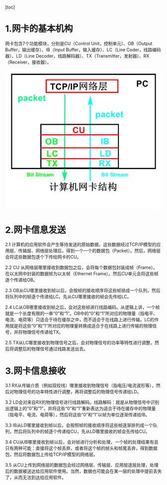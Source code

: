 [toc]

# 1.网卡的基本机构

网卡包含7个功能模块，分别是CU（Control Unit，控制单元）、OB（Output Buffer，输出缓存）、IB（Input Buffer，输入缓存）、LC（Line Coder，线路编码器）、LD（Line Decoder，线路解码器）、TX（Transmitter，发射器）、RX（Receiver，接收器）。

![](../../images/linux/hardware/1323349-20191207195001042-648266725.png)

# 2.网卡信息发送

2.1 计算机的应用软件会产生等待发送的原始数据，这些数据经过TCP/IP模型的应用层、传输层、网络层处理后，得到一个一个的数据包（Packet）。然后，网络层会将这些数据包逐个下传给网卡的CU。

2.2 CU 从网络层哪里接收到数据包之后，会将每个数据包封装成帧（Frame）。在以太网中封装的数据帧为以太帧（Ethernet Frame）。然后CU单元会将这些帧逐个传递给OB。

2.3 OB从CU哪里接收到帧以后，会按帧的接收顺序将这些帧排成一个队列，然后将队列中的帧逐个传递给LC。先从CU哪里接收的帧会先传给LC。

2.4 LC从OB哪里接收到帧之后，会对这些帧进行线路编码。从逻辑上讲，一个帧就是一个长度有限的一串“0”和“1”。OB中的“0”和“1”所对应的物理量（指电平、电流、电荷等）只适合于待在缓存之中，而不适合于在线路上进行传输。LC的作用就是将这些“0”和“1”所对应的物理量转换成适合于在线路上进行传输的物理信号，并将物理信号传递给TX。

2.5 TX从LC哪里接收到物理信号之后，会对物理信号的功率等特性进行调整，然后将调整后的物理信号通过线路发送出去。

# 3.网卡信息接收

3.1 RX从传输介质（例如双绞线）哪里接收到物理信号（指电压/电流波形等），然后对物理信号的功率特性进行调整，再将调整后的物理信号传递给LD。

3.2 LD会对来自RX的物理信号进行线路解码。线路解码：就是从物理信号中识别出逻辑上的“0”和“1”，并将这些“0”和“1”重新表达为适合于待在缓存中的物理量（指电平、电流、电荷等），然后将这些“0”和“1”以帧为单位逐渐传递给IB。

3.3 IB从LD哪里接收到帧以后，会按照帧的接收顺序将这些帧逐渐排列成一个队列，然后将队列中的帧逐个传递给CU，先从LD哪里接收的帧会先传给CU。

3.4 CU从IB哪里接收到帧以后，会对帧进行分析和处理，一个帧的处理结果有且只有两种可能：直接将这个帧丢弃，或者将这个帧的帧头和帧尾丢弃，得到数据包，然后将数据包上传给TCP/IP模型的网络层。

3.5 从CU上传到网络层的数据包会经过网络层、传输层、应用层逐层处理，处理后的数据被送达给应用软件使用。当然，数据也可能会在某一层的处理中提前丢失了，从而无法到达给应用软件。

